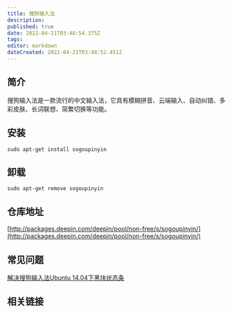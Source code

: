 ```yaml
---
title: 搜狗输入法
description: 
published: true
date: 2022-04-21T03:48:54.375Z
tags: 
editor: markdown
dateCreated: 2022-04-21T03:48:52.451Z
---
```


## 简介

搜狗输入法是一款流行的中文输入法，它具有模糊拼音、云端输入、自动纠错、多彩皮肤、长词联想、简繁切换等功能。

## 安装

`sudo apt-get install sogoupinyin`

## 卸载

`sudo apt-get remove sogoupinyin`

## 仓库地址

[http://packages.deepin.com/deepin/pool/non-free/s/sogoupinyin/](http://packages.deepin.com/deepin/pool/non-free/s/sogoupinyin/)


## 常见问题

[解决搜狗输入法Ubuntu 14.04下黑块状态条](http://log4think.com/sogou-linux-input-black-statusbar/)
## 相关链接